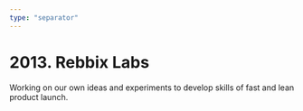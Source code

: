 ```yaml
---
type: "separator"
---
```

# 2013. Rebbix Labs
Working on our own ideas and experiments to develop skills of fast and lean product launch.
